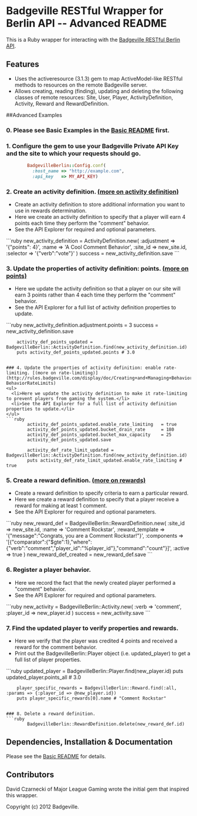 # Badgeville RESTful Wrapper for Berlin API -- Advanced README

This is a Ruby wrapper for interacting with the [Badgeville RESTful Berlin API](http://rules.badgeville.com/display/doc/2.0+Core+API+Documentation).


## Features
* Uses the activeresource (3.1.3) gem to map ActiveModel-like RESTful methods to resources on the remote Badgeville server.
* Allows creating, reading (finding), updating and deleting the following classes of remote resources: Site, User, Player, ActivityDefinition, Activity, Reward and RewardDefinition.

##Advanced Examples


### 0. Please see Basic Examples in the [Basic README](https://github.com/badgeville/badgeville-ruby/blob/alpha/README.markdown) first.


### 1. Configure the gem to use your Badgeville Private API Key and the site to which your requests should go.
```ruby
        BadgevilleBerlin::Config.conf(
          :host_name => "http://example.com",
          :api_key   => MY_API_KEY)
```

### 2. Create an activity definition. [(more on activity definition)](http://rules.badgeville.com/display/doc/Creating+and+Managing+Behaviors#CreatingandManagingBehaviors-CreatingAdvancedBehaviors)
<ul>
  <li>Create an activity definition to store additional information you want to use in rewards determination.</li>
  <li>Here we create an activity definition to specify that a player will earn 4 points each time they perform the "comment" behavior.</li>
  <li>See the API Explorer for required and optional parameters.</li>
</ul>
```ruby
        new_activity_definition = ActivityDefinition.new(
          :adjustment => '{"points": 4}',
          :name => 'A Cool Comment Behavior',
          :site_id => new_site.id,
          :selector => '{"verb":"vote"}' )
        success = new_activity_definition.save
```

### 3. Update the properties of activity definition: points. [(more on points)](http://rules.badgeville.com/display/doc/Creating+and+Managing+Behaviors#CreatingandManagingBehaviors-CreatingSimpleBehaviors)
<ul>
  <li>Here we update the activity definition so that a player on our site will earn 3 points rather than 4 each time they perform the "comment" behavior.
  </li>
  <li>See the API Explorer for a full list of activity definition properties to update.</li>
</ul>
```ruby
        new_activity_definition.adjustment.points = 3
        success = new_activity_definition.save

        activity_def_points_updated = BadgevilleBerlin::ActivityDefinition.find(new_activity_definition.id)
        puts activity_def_points_updated.points # 3.0
```

### 4. Update the properties of activity definition: enable rate-limiting. [(more on rate-limiting)](http://rules.badgeville.com/display/doc/Creating+and+Managing+Behaviors#CreatingandManagingBehaviors-BehaviorRateLimits)
<ul>
  <li>Here we update the activity definition to make it rate-limiting to prevent players from gaming the system.</li>
  <li>See the API Explorer for a full list of activity definition properties to update.</li>
</ul>
```ruby
        activity_def_points_updated.enable_rate_limiting   = true
        activity_def_points_updated.bucket_drain_rate      = 180
        activity_def_points_updated.bucket_max_capacity    = 25
        activity_def_points_updated.save

        activity_def_rate_limit_updated = BadgevilleBerlin::ActivityDefinition.find(new_activity_definition.id)
        puts activity_def_rate_limit_updated.enable_rate_limiting # true
```

### 5. Create a reward definition. [(more on rewards)](http://rules.badgeville.com/display/doc/Creating+and+Managing+DGE+Rewards)
<ul>
  <li>Create a reward definition to specify criteria to earn a particular reward.</li>
  <li>Here we create a reward definition to specify that a player receive a reward for making at least 1 comment.</li>
  <li>See the API Explorer for required and optional parameters.</li>
</ul>
```ruby
        new_reward_def = BadgevilleBerlin::RewardDefinition.new(
          :site_id          => new_site.id,
          :name             => 'Comment Rockstar',
          :reward_template  => '{"message":"Congrats, you are a Comment Rockstar!"}',
          :components       => '[{"comparator":{"$gte":1},"where":{"verb":"comment","player_id":"%player_id"},"command":"count"}]',
          :active           => true )
        new_reward_def_created = new_reward_def.save
```

### 6. Register a player behavior.
<ul>
  <li>Here we record the fact that the newly created player performed a "comment" behavior.</li>
  <li>See the API Explorer for required and optional parameters.</li>
</ul>
```ruby
        new_activity = BadgevilleBerlin::Activity.new(
          :verb      => 'comment',
          :player_id => new_player.id )
        success = new_activity.save
```

### 7. Find the updated player to verify properties and rewards.
<ul>
  <li>Here we verify that the player was credited 4 points and received a reward for the comment behavior.</li>
  <li>Print out the BadgevilleBerlin::Player object (i.e. updated_player) to get a full list of player properties.</li>
</ul>
```ruby
        updated_player = BadgevilleBerlin::Player.find(new_player.id)
        puts updated_player.points_all # 3.0

        player_specific_rewards = BadgevilleBerlin::Reward.find(:all, :params => {:player_id => @new_player.id})
        puts player_specific_rewards[0].name # "Comment Rockstar"

```

### 8. Delete a reward definition.
```ruby
        BadgevilleBerlin::RewardDefinition.delete(new_reward_def.id)
```
## Dependencies, Installation & Documentation
Please see the [Basic README](https://github.com/badgeville/badgeville-ruby/blob/alpha/README.markdown) for details.

## Contributors
David Czarnecki of Major League Gaming wrote the initial gem that inspired this wrapper.


Copyright (c) 2012 Badgeville.